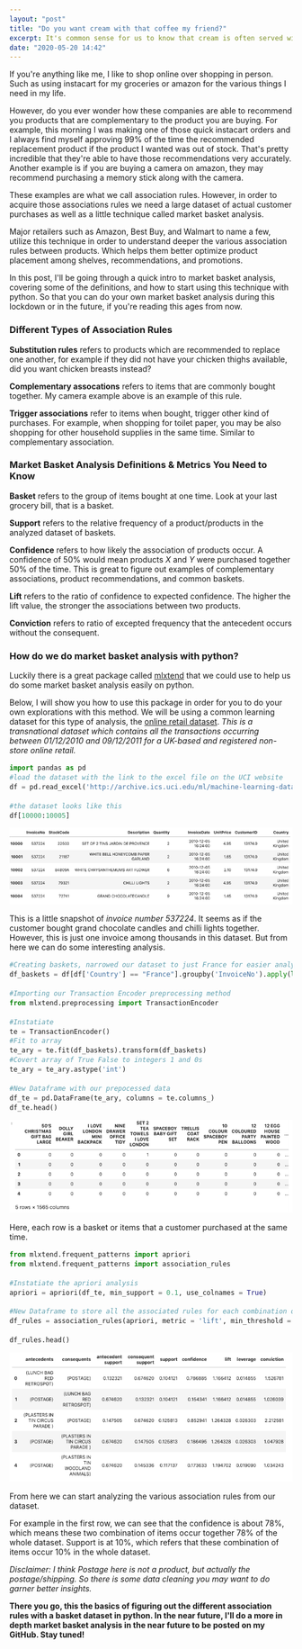 ```yaml
---
layout: "post"
title: "Do you want cream with that coffee my friend?"
excerpt: It's common sense for us to know that cream is often served with coffee, however how would a machine know that?
date: "2020-05-20 14:42"
---
```


If you're anything like me, I like to shop online over shopping in person. Such as using instacart for my groceries or amazon for the various things I need in my life.

However, do you ever wonder how these companies are able to recommend you products that are complementary to the product you are buying. For example, this morning I was making one of those quick instacart orders and I always find myself approving 99% of the time the recommended replacement product if the product I wanted was out of stock. That's pretty incredible that they're able to have those recommendations very accurately. Another example is if you are buying a camera on amazon, they may recommend purchasing a memory stick along with the camera.

These examples are what we call association rules. However, in order to acquire those associations rules we need a large dataset of actual customer purchases as well as a little technique called market basket analysis.

Major retailers such as Amazon, Best Buy, and Walmart to name a few, utilize this technique in order to understand deeper the various association rules between products. Which helps them better optimize product placement among shelves, recommendations, and promotions.  

In this post, I'll be going through a quick intro to market basket analysis, covering some of the definitions, and how to start using this technique with python. So that you can do your own market basket analysis during this lockdown or in the future, if you're reading this ages from now.

### Different Types of Association Rules

**Substitution rules** refers to products which are recommended to replace one another, for example if they did not have your chicken thighs available, did you want chicken breasts instead?

**Complementary assocations** refers to items that are commonly bought together. My camera example above is an example of this rule.

**Trigger associations** refer to items when bought, trigger other kind of purchases. For example, when shopping for toilet paper, you may be also shopping for other household supplies in the same time. Similar to complementary association.

### Market Basket Analysis Definitions & Metrics You Need to Know

**Basket** refers to the group of items bought at one time. Look at your last grocery bill, that is a basket.

**Support** refers to the relative frequency of a product/products in the analyzed dataset of baskets.

**Confidence** refers to how likely the association of products occur. A confidence of 50% would mean products _X_ and _Y_ were purchased together 50% of the time. This is great to figure out examples of complementary associations, product recommendations, and common baskets.

**Lift** refers to the ratio of confidence to expected confidence. The higher the lift value, the stronger the associations between two products.

**Conviction** refers to ratio of excepted frequency that the antecedent occurs without the consequent.

### How do we do market basket analysis with python?

Luckily there is a great package called [mlxtend](https://rasbt.github.io/mlxtend/) that we could use to help us do some market basket analysis easily on python.

Below, I will show you how to use this package in order for you to do your own explorations with this method. We will be using a common learning dataset for this type of analysis, the [online retail dataset](https://archive.ics.uci.edu/ml/datasets/online+retail). _This is a transnational dataset which contains all the transactions occurring between 01/12/2010 and 09/12/2011 for a UK-based and registered non-store online retail._

```python
import pandas as pd
#load the dataset with the link to the excel file on the UCI website
df = pd.read_excel('http://archive.ics.uci.edu/ml/machine-learning-databases/00352/Online%20Retail.xlsx')

#the dataset looks like this
df[10000:10005]
```
![online retail dataset](/assets/Screen%20Shot%202020-05-20%20at%208.29.20%20PM.png)

This is a little snapshot of _invoice number 537224_. It seems as if the customer bought grand chocolate candles and chilli lights together. However, this is just one invoice among thousands in this dataset. But from here we can do some interesting analysis.

```python
#Creating baskets, narrowed our dataset to just France for easier analysis.
df_baskets = df[df['Country'] == "France"].groupby('InvoiceNo').apply(lambda x: list(x['Description']))

#Importing our Transaction Encoder preprocessing method
from mlxtend.preprocessing import TransactionEncoder

#Instatiate
te = TransactionEncoder()
#Fit to array
te_ary = te.fit(df_baskets).transform(df_baskets)
#Covert array of True False to integers 1 and 0s
te_ary = te_ary.astype('int')

#New Dataframe with our prepocessed data
df_te = pd.DataFrame(te_ary, columns = te.columns_)
df_te.head()
```
![df_te](/assets/Screen%20Shot%202020-05-20%20at%209.17.44%20PM.png)

Here, each row is a basket or items that a customer purchased at the same time.

```python
from mlxtend.frequent_patterns import apriori
from mlxtend.frequent_patterns import association_rules

#Instatiate the apriori analysis
apriori = apriori(df_te, min_support = 0.1, use_colnames = True)

#New Dataframe to store all the associated rules for each combination of items.
df_rules = association_rules(apriori, metric = 'lift', min_threshold = 1)

df_rules.head()
```
![df_rules](/assets/Screen%20Shot%202020-05-20%20at%209.20.49%20PM.png)

From here we can start analyzing the various association rules from our dataset.

For example in the first row, we can see that the confidence is about 78%, which means these two combination of items occur together 78% of the whole dataset. Support is at 10%, which refers that these combination of items occur 10% in the whole dataset.

_Disclaimer: I think Postage here is not a product, but actually the postage/shipping. So there is some data cleaning you may want to do garner better insights._  

**There you go, this the basics of figuring out the different association rules with a basket dataset in python. In the near future, I'll do a more in depth market basket analysis in the near future to be posted on my GitHub. Stay tuned!**
